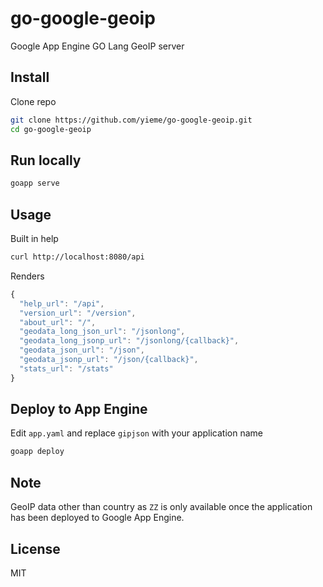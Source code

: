 # go-google-geoip

Google App Engine GO Lang GeoIP server

## Install

Clone repo

```sh
git clone https://github.com/yieme/go-google-geoip.git
cd go-google-geoip
```

## Run locally

```sh
goapp serve
```

## Usage

Built in help

```sh
curl http://localhost:8080/api
```

Renders

```js
{
  "help_url": "/api",
  "version_url": "/version",
  "about_url": "/",
  "geodata_long_json_url": "/jsonlong",
  "geodata_long_jsonp_url": "/jsonlong/{callback}",
  "geodata_json_url": "/json",
  "geodata_jsonp_url": "/json/{callback}",
  "stats_url": "/stats"
}
```

## Deploy to App Engine

Edit ```app.yaml``` and replace ```gipjson``` with your application name

```sh
goapp deploy
```

## Note

GeoIP data other than country as ```ZZ``` is only available once the application has been deployed to Google App Engine.

## License

MIT
